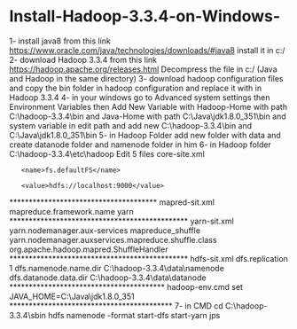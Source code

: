 # Install-Hadoop-3.3.4-on-Windows-
1- install java8 from this link 
https://www.oracle.com/java/technologies/downloads/#java8
install it in c:/ 
2- download Hadoop 3.3.4 from this link 
https://hadoop.apache.org/releases.html
Decompress the file in c:/ 
(Java and Hadoop in the same directory)
3- download hadoop configuration files and copy the bin folder in hadoop configuration and replace it with in Hadoop 3.3.4
4- in your windows go to Advanced system settings then Environment Variables then  Add New Variable with Hadoop-Home with path C:\hadoop-3.3.4\bin and Java-Home with path C:\Java\jdk1.8.0_351\bin and system variable in edit path and add new C:\hadoop-3.3.4\bin and C:\Java\jdk1.8.0_351\bin
5- in Hadoop Folder add new folder with data and create datanode folder and namenode folder in him
6- in Hadoop folder C:\hadoop-3.3.4\etc\hadoop
Edit 5 files
core-site.xml
<configuration>
<property>

       <name>fs.defaultFS</name>

       <value>hdfs://localhost:9000</value>

   </property>
</configuration>
**************************************
mapred-sit.xml
<configuration>
<property>
        <name>mapreduce.framework.name</name>
        <value>yarn</value>
    </property>
</configuration>
**********************************************
yarn-sit.xml
<configuration>

<property>
        <name>yarn.nodemanager.aux-services</name>
        <value>mapreduce_shuffle</value>
    </property>
    <property>
        <name>yarn.nodemanager.auxservices.mapreduce.shuffle.class</name>
        <value>org.apache.hadoop.mapred.ShuffleHandler</value>
    </property>
    <!-- <property>
        <name>yarn.nodemanager.env-whitelist</name>
        <value>JAVA_HOME,HADOOP_COMMON_HOME,HADOOP_HDFS_HOME,HADOOP_CONF_DIR,CLASSPATH_PREPEND_DISTCACHE,HADOOP_YARN_HOME,HADOOP_MAPRED_HOME</value>
    </property> -->

</configuration>
**********************************************
hdfs-sit.xml
<configuration>
<property>
     <name>dfs.replication</name>
     <value>1</value>
   </property>
   <property>
     <name>dfs.namenode.name.dir</name>
     <value>C:\hadoop-3.3.4\data\namenode</value>
   </property>
   <property>
     <name>dfs.datanode.data.dir</name>
     <value>C:\hadoop-3.3.4\data\datanode</value>
   </property>
</configuration>
****************************************
hadoop-env.cmd
set JAVA_HOME=C:\Java\jdk1.8.0_351
******************************************
7- in CMD 
cd C:\hadoop-3.3.4\sbin
hdfs namenode -format
start-dfs
start-yarn
jps

